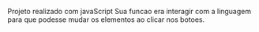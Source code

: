 Projeto realizado com javaScript
Sua funcao era interagir com a linguagem para que podesse mudar os elementos ao clicar nos botoes.
